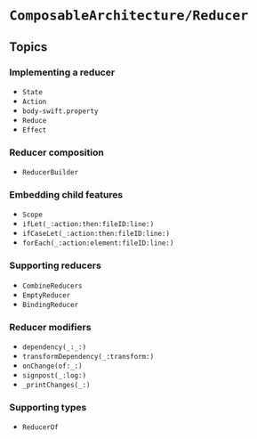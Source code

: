 # ``ComposableArchitecture/Reducer``

## Topics

### Implementing a reducer

- ``State``
- ``Action``
- ``body-swift.property``
- ``Reduce``
- ``Effect``

### Reducer composition

- ``ReducerBuilder``

### Embedding child features

- ``Scope``
- ``ifLet(_:action:then:fileID:line:)``
- ``ifCaseLet(_:action:then:fileID:line:)``
- ``forEach(_:action:element:fileID:line:)``

### Supporting reducers

- ``CombineReducers``
- ``EmptyReducer``
- ``BindingReducer``

### Reducer modifiers

- ``dependency(_:_:)``
- ``transformDependency(_:transform:)``
- ``onChange(of:_:)``
- ``signpost(_:log:)``
- ``_printChanges(_:)``

### Supporting types

- ``ReducerOf``

